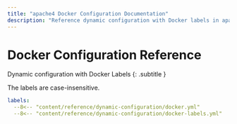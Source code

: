 ```yaml
---
title: "apache4 Docker Configuration Documentation"
description: "Reference dynamic configuration with Docker labels in apache4 Proxy. Read the technical documentation."
---
```


# Docker Configuration Reference

Dynamic configuration with Docker Labels
{: .subtitle }

The labels are case-insensitive.

```yaml
labels:
  --8<-- "content/reference/dynamic-configuration/docker.yml"
  --8<-- "content/reference/dynamic-configuration/docker-labels.yml"
```
